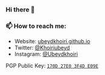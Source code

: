 ### Hi there 👋

### 📫 How to reach me:

- Website: [ubeydkhoiri.github.io](https://ubeydkhoiri.github.io/home)
- Twitter: [@Khoiriubeyd](https://twitter.com/Khoiriubeyd)
- Instagram: [@Ubeydkhoiri](https://instagram.com/ubeydkhoiri)

PGP Public Key: [`170D 27E0 3F4D E09E`](https://keybase.io/filipporossi/pgp_keys.asc)
